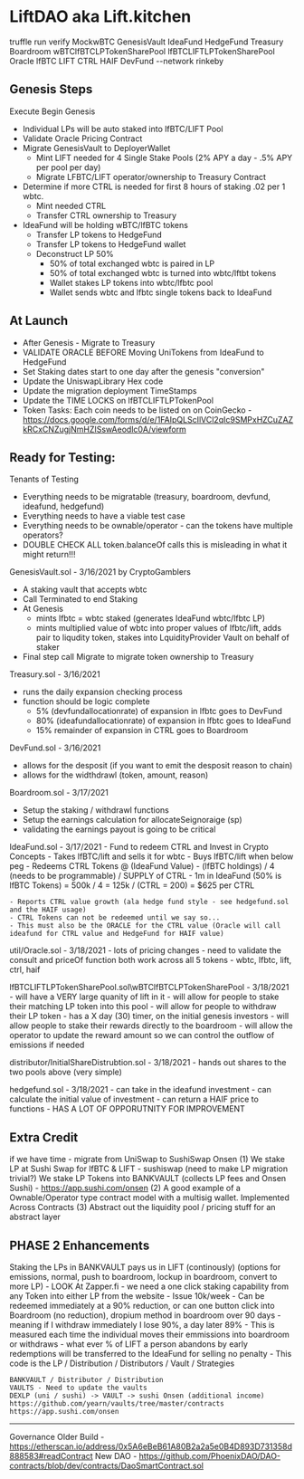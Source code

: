 # LiftDAO aka Lift.kitchen
truffle run verify MockwBTC GenesisVault IdeaFund HedgeFund Treasury Boardroom  wBTClfBTCLPTokenSharePool lfBTCLIFTLPTokenSharePool Oracle lfBTC LIFT CTRL HAIF DevFund --network rinkeby

Genesis Steps
--------------------------------------------------------------------------------------
Execute Begin Genesis
- Individual LPs will be auto staked into lfBTC/LIFT Pool
- Validate Oracle Pricing Contract
- Migrate GenesisVault to DeployerWallet
    - Mint LIFT needed for 4 Single Stake Pools (2% APY a day - .5% APY per pool per day)
    - Migrate LFBTC/LIFT operator/ownership to Treasury Contract
- Determine if more CTRL is needed for first 8 hours of staking .02 per 1 wbtc.
    - Mint needed CTRL
    - Transfer CTRL ownership to Treasury
- IdeaFund will be holding wBTC/lfBTC tokens
    - Transfer LP tokens to HedgeFund
    - Transfer LP tokens to HedgeFund wallet
    - Deconstruct LP 50% 
        - 50% of total exchanged wbtc is paired in LP
        - 50% of total exchanged wbtc is turned into wbtc/lftbt tokens
        - Wallet stakes LP tokens into wbtc/lfbtc pool 
        - Wallet sends wbtc and lfbtc single tokens back to IdeaFund



At Launch
--------------------------------------------------------------------------------------
- After Genesis - Migrate to Treasury
- VALIDATE ORACLE BEFORE Moving UniTokens from IdeaFund to HedgeFund
- Set Staking dates start to one day after the genesis "conversion"
- Update the UniswapLibrary Hex code
- Update the migration deployment TimeStamps
- Update the TIME LOCKS on lfBTCLIFTLPTokenPool
- Token Tasks:  Each coin needs to be listed on on CoinGecko - https://docs.google.com/forms/d/e/1FAIpQLScIlVCl2qIc9SMPxHZCuZAZkRCxCNZugjNmHZISswAeodlc0A/viewform

Ready for Testing:
--------------------------------------------------------------------------------------
Tenants of Testing
- Everything needs to be migratable (treasury, boardroom, devfund, ideafund, hedgefund)
- Everything needs to have a viable test case
- Everything needs to be ownable/operator - can the tokens have multiple operators?
- DOUBLE CHECK ALL token.balanceOf calls this is misleading in what it might return!!!

GenesisVault.sol - 3/16/2021 by CryptoGamblers
- A staking vault that accepts wbtc
- Call Terminated to end Staking
- At Genesis
    - mints lfbtc = wbtc staked (generates IdeaFund wbtc/lfbtc LP)
    - mints multiplied value of wbtc into proper values of lfbtc/lift, adds pair to liqudity token, stakes into LquidityProvider Vault on behalf of staker
- Final step call Migrate to migrate token ownership to Treasury

Treasury.sol - 3/16/2021
- runs the daily expansion checking process
- function should be logic complete 
    - 5% (devfundallocationrate) of expansion in lfbtc goes to DevFund
    - 80% (ideafundallocationrate) of expansion in lfbtc goes to IdeaFund
    - 15% remainder of expansion in CTRL goes to Boardroom 

DevFund.sol - 3/16/2021
- allows for the desposit (if you want to emit the desposit reason to chain)
- allows for the widthdrawl (token, amount, reason)

Boardroom.sol - 3/17/2021
- Setup the staking / withdrawl functions 
- Setup the earnings calculation for allocateSeignoraige (sp)
- validating the earnings payout is going to be critical

IdeaFund.sol - 3/17/2021
    - Fund to redeem CTRL and Invest in Crypto Concepts 
    - Takes lfBTC/lift and sells it for wbtc 
    - Buys lfBTC/lift when below peg 
    - Redeems CTRL Tokens @ (IdeaFund Value) - (lfBTC holdings) / 4 (needs to be programmable) / SUPPLY of CTRL
        - 1m in IdeaFund (50% is lfBTC Tokens) = 500k / 4 = 125k / (CTRL = 200) = $625 per CTRL

    - Reports CTRL value growth (ala hedge fund style - see hedgefund.sol and the HAIF usage)
    - CTRL Tokens can not be redeemed until we say so...  
    - This must also be the ORACLE for the CTRL value (Oracle will call ideafund for CTRL value and HedgeFund for HAIF value)

util/Oracle.sol - 3/18/2021
    - lots of pricing changes
    - need to validate the consult and priceOf function both work across all 5 tokens
    - wbtc, lfbtc, lift, ctrl, haif

lfBTCLIFTLPTokenSharePool.sol\wBTClfBTCLPTokenSharePool - 3/18/2021
    - will have a VERY large quanity of lift in it
    - will allow for people to stake their matching LP token into this pool
    - will allow for people to withdraw their LP token 
        - has a X day (30) timer, on the initial genesis investors
    - will allow people to stake their rewards directly to the boardroom
    - will allow the operator to update the reward amount so we can control the outflow of emissions if needed

distributor/InitialShareDistrubtion.sol - 3/18/2021
    - hands out shares to the two pools above (very simple)

hedgefund.sol - 3/18/2021
    - can take in the ideafund investment
    - can calculate the initial value of investment
    - can return a HAIF price to functions
    - HAS A LOT OF OPPORUTNITY FOR IMPROVEMENT

Extra Credit
--------------------------------------------------------------------------------------
if we have time - migrate from UniSwap to SushiSwap Onsen
(1)
We stake LP at Sushi Swap for lfBTC & LIFT - sushiswap (need to make LP migration trivial?)
We stake LP Tokens into BANKVAULT (collects LP fees and Onsen Sushi) - https://app.sushi.com/onsen
(2)
A good example of a Ownable/Operator type contract model with a multisig wallet. Implemented Across Contracts
(3)
Abstract out the liquidity pool / pricing stuff for an abstract layer


PHASE 2 Enhancements
--------------------------------------------------------------------------------------
Staking the LPs in BANKVAULT pays us in LIFT (continously) (options for emissions, normal, push to boardroom, lockup in boardroom, convert to more LP)
    - LOOK At Zapper.fi - we need a one click staking capability from any Token into either LP from the website
    - Issue 10k/week - Can be redeemed immediately at a 90% reduction, or can one button click into Boardroom (no reduction), dropium method in boardroom over 90 days - meaning if I withdraw immediately I lose 90%, a day later 89% - This is measured each time the individual moves their emmissions into boardroom or withdraws
    - what ever % of LIFT a person abandons by early redemptions will be transferred to the IdeaFund for selling no penalty
    - This code is the LP / Distribution / Distributors / Vault / Strategies

    BANKVAULT / Distributor / Distribution
    VAULTS - Need to update the vaults
    DEXLP (uni / sushi) -> VAULT -> sushi Onsen (additional income)
    https://github.com/yearn/vaults/tree/master/contracts
    https://app.sushi.com/onsen

--------------------------------------------------------------------------------------
Governance
    Older Build - https://etherscan.io/address/0x5A6eBeB61A80B2a2a5e0B4D893D731358d888583#readContract
    New DAO - https://github.com/PhoenixDAO/DAO-contracts/blob/dev/contracts/DaoSmartContract.sol
